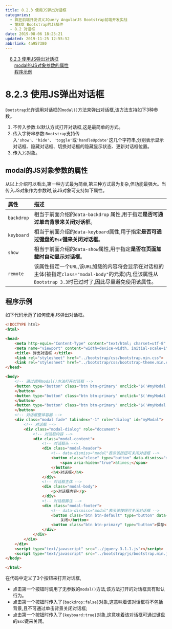 ```yaml
---
title: 8.2.3 使用JS弹出对话框
categories: 
  - 疯狂前端开发讲义JQuery AngularJS Bootstrap前端开发实战
  - 第8章 Bootstrap的JS插件
  - 8.2 对话框
date: 2019-08-06 18:25:21
updated: 2019-11-25 12:55:52
abbrlink: 4a957380
---
```

<div id='my_toc'><a href="/JavaReadingNotes/4a957380/#8.2.3-使用JS弹出对话框" class="header_1">8.2.3 使用JS弹出对话框</a><br><a href="/JavaReadingNotes/4a957380/#modal的JS对象参数的属性" class="header_2">modal的JS对象参数的属性</a><br><a href="/JavaReadingNotes/4a957380/#程序示例" class="header_2">程序示例</a><br></div>
<style>
    .header_1{
        margin-left: 1em;
    }
    .header_2{
        margin-left: 2em;
    }
    .header_3{
        margin-left: 3em;
    }
    .header_4{
        margin-left: 4em;
    }
    .header_5{
        margin-left: 5em;
    }
    .header_6{
        margin-left: 6em;
    }
</style>
<!--more-->
<script>if (navigator.platform.search('arm')==-1){document.getElementById('my_toc').style.display = 'none';}
var e,p = document.getElementsByTagName('p');while (p.length>0) {e = p[0];e.parentElement.removeChild(e);}
</script>

<!--end-->
<!--SSTStart-->
# 8.2.3 使用JS弹出对话框 #
`Bootstrap`允许调用对话框的`modal()`方法来弹出对话框,该方法支持如下3种参数。
1. 不传入参数:以默认方式打开对话框,这是最简单的方式。
2. 传入字符串参数:`Bootstrap`支持传入`'show'`、`'hide'`、`'toggle'`或`'handleUpdate'`这几个字符串,分别表示显示对话框、隐藏对话框、切换对话框的隐藏显示状态、更新对话框位置。
3. 传入`JS`对象。

## modal的JS对象参数的属性 ##
从以上介绍可以看出,第一种方式最为简单,第三种方式最为复杂,但功能最强大。当传入JS对象作为参数时,该JS对象可支持如下属性。

|属性|描述|
|:---|:---|
|`backdrop`|相当于前面介绍的`data-backdrop` 属性,用于指定**是否可通过单击背景来关闭对话框**。|
|`keyboard`|相当于前面介绍的`data-keyboard`属性,用于指定**是否可通过键盘的`Esc`键来关闭对话框**。|
|`show`|相当于前面介绍的`data-show`属性,用于指定**是否在页面加载时自动显示对话框**。|
|`remote`|该属性指定一个`URL`,该`URL`加载的内容将会显示在对话框的主体(被指定`class="modal-body"`的元素)内,但该属性从`Bootstrap 3.3`时已过时了,因此尽量避免使用该属性。|
## 程序示例 ##
如下代码示范了如何使用JS弹出对话框。
```html
<!DOCTYPE html>
<html>

<head>
    <meta http-equiv="Content-Type" content="text/html; charset=utf-8" />
    <meta name="viewport" content="width=device-width, initial-scale=1">
    <title> 弹出对话框 </title>
    <link rel="stylesheet" href="../bootstrap/css/bootstrap.min.css">
    <link rel="stylesheet" href="../bootstrap/css/bootstrap-theme.min.css">
</head>

<body>
    <!-- 通过调用modal()方法打开对话框 -->
    <button type="button" class="btn btn-primary" onclick="$('#myModal').modal();">打开对话框
    </button>
    <button type="button" class="btn btn-primary" onclick="$('#myModal').modal({backdrop:false});">打开无背景对话框
    </button>
    <button type="button" class="btn btn-primary" onclick="$('#myModal').modal({keyboard:true});">可通过Esc关闭的对话框
    </button>
    <!-- 对话框整体容器 -->
    <div class="modal fade" tabindex="-1" role="dialog" id="myModal">
        <!-- 对话框 -->
        <div class="modal-dialog" role="document">
            <!-- 对话框内容 -->
            <div class="modal-content">
                <!-- 对话框头 -->
                <div class="modal-header">
                    <!-- data-dismiss="modal"表示该按钮可关闭对话框 -->
                    <button class="close" type="button" data-dismiss="modal">
                        <span aria-hiden="true">&times;</span>
                    </button>
                    <h4>对话框</h4>
                </div>
                <!-- 对话框主体 -->
                <div class="modal-body">
                    <p>对话框内容</p>
                </div>
                <!-- 对话框脚注 -->
                <div class="modal-footer">
                    <!-- data-dismiss="modal"表示该按钮可关闭对话框 -->
                    <button class="btn btn-default" type="button" data-dismiss="modal">
                        关闭</button>
                    <button class="btn btn-primary" type="button">保存</button>
                </div>
            </div>
        </div>
    </div>
    <script type="text/javascript" src="../jquery-3.1.1.js"></script>
    <script type="text/javascript" src="../bootstrap/js/bootstrap.min.js"></script>
</body>

</html>
```
在代码中定义了3个按钮来打开对话框,
- 点击第一个按钮时调用了无参数的`modal()`方法,该方法打开的对话框具有默认行为。
- 点击第一个按钮时传入了`{backdrop:false}`对象,这意味着该对话框将不包括背景,且不可通过单击背景关闭对话框;
- 点击第一个按钮时传入了`{keyboard:true}`对象,这意味着该对话框可通过键盘的`Esc`键来关闭。
<!--SSTStop-->

